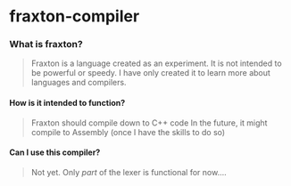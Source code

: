 # fraxton-compiler


### What is fraxton?
> Fraxton is a language created as an experiment. It is not intended to be powerful or speedy.
> I have only created it to learn more about languages and compilers.


#### How is it intended to function?
> Fraxton should compile down to C++ code
> In the future, it might compile to Assembly (once I have the skills to do so)



#### Can I use this compiler?
> Not yet.
> Only *part* of the lexer is functional for now....

